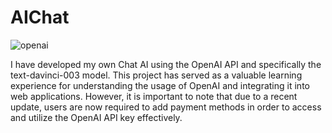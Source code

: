 # AIChat

![openai](https://github.com/jojowiriya2/Aiopen/assets/56081251/1d35d3b2-9c61-4bc8-9658-4f799ffe436a)


I have developed my own Chat AI using the OpenAI API and specifically the text-davinci-003 model. This project has served as a valuable learning experience for understanding the usage of OpenAI and integrating it into web applications. However, it is important to note that due to a recent update, users are now required to add payment methods in order to access and utilize the OpenAI API key effectively.
